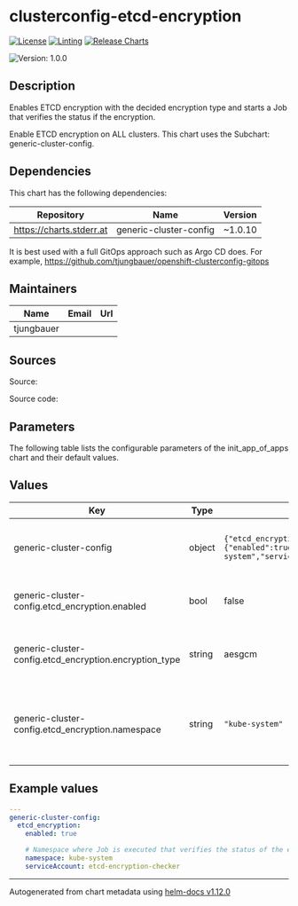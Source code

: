 

# clusterconfig-etcd-encryption

[![License](https://img.shields.io/badge/License-Apache_2.0-blue.svg)](https://opensource.org/licenses/Apache-2.0)
[![Linting](https://github.com/tjungbauer/openshift-clusterconfig-gitops/actions/workflows/linting.yml/badge.svg)](https://github.com/tjungbauer/openshift-clusterconfig-gitops/actions/workflows/linting.yml)
[![Release Charts](https://github.com/tjungbauer/helm-charts/actions/workflows/release.yml/badge.svg)](https://github.com/tjungbauer/helm-charts/actions/workflows/release.yml)

  ![Version: 1.0.0](https://img.shields.io/badge/Version-1.0.0-informational?style=flat-square)

 

  ## Description

  Enables ETCD encryption with the decided encryption type and starts a Job that verifies the status if the encryption.

Enable ETCD encryption on ALL clusters. This chart uses the Subchart: generic-cluster-config.

## Dependencies

This chart has the following dependencies:

| Repository | Name | Version |
|------------|------|---------|
| https://charts.stderr.at | generic-cluster-config | ~1.0.10 |

It is best used with a full GitOps approach such as Argo CD does. For example, https://github.com/tjungbauer/openshift-clusterconfig-gitops

## Maintainers

| Name | Email | Url |
| ---- | ------ | --- |
| tjungbauer |  |  |

## Sources
Source:

Source code:

## Parameters
The following table lists the configurable parameters of the init_app_of_apps chart and their default values.

## Values

| Key | Type | Default | Description |
|-----|------|---------|-------------|
| generic-cluster-config | object | `{"etcd_encryption":{"enabled":true,"encryption_type":"aesgcm","namespace":"kube-system","serviceAccount":"etcd-encryption-checker"}}` | Using subchart generic-cluster-config |
| generic-cluster-config.etcd_encryption.enabled | bool | false | Enable ETCD encryption or not |
| generic-cluster-config.etcd_encryption.encryption_type | string | aesgcm | Type of encryption. Must either be aesgcm or aescbc |
| generic-cluster-config.etcd_encryption.namespace | string | `"kube-system"` | Namespace where Job is executed that verifies the status of the encryption |

## Example values

```yaml
---
generic-cluster-config:
  etcd_encryption:
    enabled: true

    # Namespace where Job is executed that verifies the status of the encryption
    namespace: kube-system
    serviceAccount: etcd-encryption-checker
```

----------------------------------------------
Autogenerated from chart metadata using [helm-docs v1.12.0](https://github.com/norwoodj/helm-docs/releases/v1.12.0)
